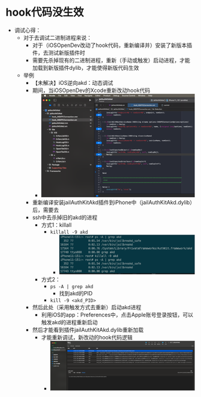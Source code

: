 # hook代码没生效


* 调试心得：
  * 对于去调试二进制进程来说：
    * 对于（iOSOpenDev改动了hook代码，重新编译并）安装了新版本插件，去测试新版插件时
    * 需要先杀掉现有的二进制进程，重新（手动或触发）启动进程，才能加载到新版插件dylib，才能使得新版代码生效
  * 举例
    * 【未解决】iOS逆向akd：动态调试
    * 期间，当iOSOpenDev的Xcode重新改动hook代码
      * ![xcode_iosopendev_hook_code_changed](../assets/img/xcode_iosopendev_hook_code_changed.png)
    * 重新编译安装jailAuthKitAkd插件到iPhone中（jailAuthKitAkd.dylib）后，需要去
    * ssh中去杀掉旧的akd的进程
      * 方式1：killall
        * `killall -9 akd`
          * ![killall_9_akd](../assets/img/killall_9_akd.png)
      * 方式2：
        * `ps -A | grep akd`
          * 找到akd的PID
        * `kill -9 <akd_PID>`
    * 然后此处（采用触发方式去重新）启动akd进程
      * 利用iOS的app：Preferences中，点击Apple账号登录按钮，可以触发akd的进程重新启动
    * 然后才能看到插件jailAuthKitAkd.dylib重新加载
      * 才能重新调试，新改动的hook代码逻辑
        * ![hook_code_worked](../assets/img/hook_code_worked.png)
